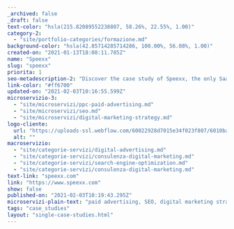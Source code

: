 ```yaml
---
_archived: false
_draft: false
text-color: "hsla(215.82089552238807, 58.26%, 22.55%, 1.00)"
category-2:
  - "site/portfolio-categories/formazione.md"
background-color: "hsla(42.85714285714286, 100.00%, 56.08%, 1.00)"
created-on: "2021-01-13T18:08:11.785Z"
name: "Speexx"
slug: "speexx"
priorita: 1
seo-metadescription-2: "Discover the case study of Speexx, the only SaaS language platform that combines assessment, learning and continuous support for human resources. Read now!"
link-color: "#ff6700"
updated-on: "2021-02-03T10:16:55.599Z"
microservizio-3:
  - "site/microservizi/ppc-paid-advertising.md"
  - "site/microservizi/seo.md"
  - "site/microservizi/digital-marketing-strategy.md"
logo-cliente:
  url: "https://uploads-ssl.webflow.com/60022928d7015e34f023f807/6010bacce8705b0f39f9a0b4_60022928d7015e09e723fba3_client_0000s_0035_logoPNGper-RichC..png"
  alt: ""
macroservizio:
  - "site/categorie-servizi/digital-advertising.md"
  - "site/categorie-servizi/consulenza-digital-marketing.md"
  - "site/categorie-servizi/search-engine-optimization.md"
  - "site/categorie-servizi/consulenza-digital-marketing.md"
text-link: "speexx.com"
link: "https://www.speexx.com"
show: false
published-on: "2021-02-03T10:19:43.295Z"
microservizi-plain-text: "paid advertising, SEO, digital marketing strategy"
tags: "case_studies"
layout: "single-case-studies.html"
---
```



